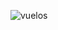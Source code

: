 ![vuelos](https://github.com/edumel20/Diagrama_actividades/assets/145054591/1ca99b4d-4908-477a-a5f7-0f6efd95d611)
